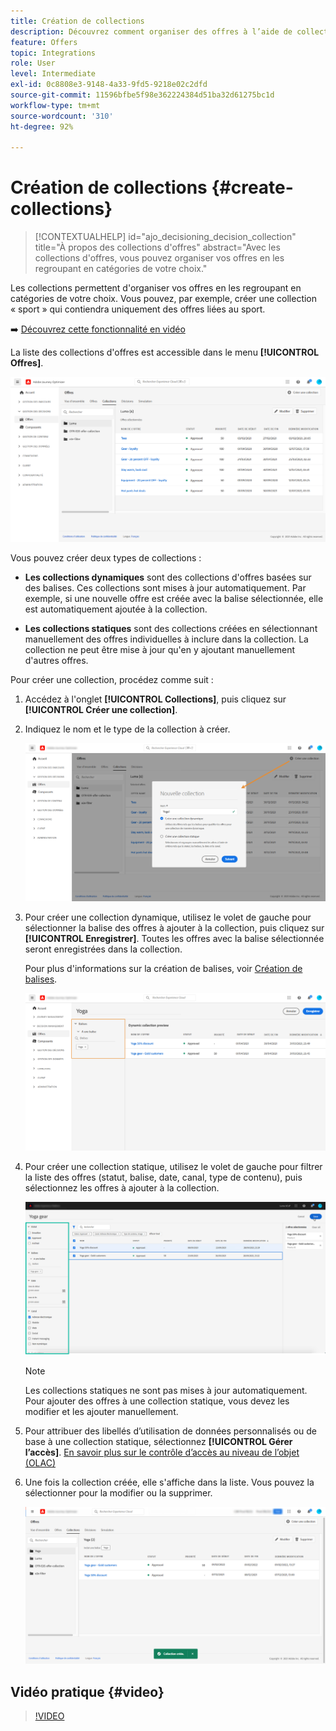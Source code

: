 ```yaml
---
title: Création de collections
description: Découvrez comment organiser des offres à l’aide de collections.
feature: Offers
topic: Integrations
role: User
level: Intermediate
exl-id: 0c8808e3-9148-4a33-9fd5-9218e02c2dfd
source-git-commit: 11596bfbe5f98e362224384d51ba32d61275bc1d
workflow-type: tm+mt
source-wordcount: '310'
ht-degree: 92%

---
```


# Création de collections {#create-collections}

>[!CONTEXTUALHELP]
>id="ajo_decisioning_decision_collection"
>title="À propos des collections d&#39;offres"
>abstract="Avec les collections d&#39;offres, vous pouvez organiser vos offres en les regroupant en catégories de votre choix."

Les collections permettent d&#39;organiser vos offres en les regroupant en catégories de votre choix. Vous pouvez, par exemple, créer une collection « sport » qui contiendra uniquement des offres liées au sport.

➡️ [Découvrez cette fonctionnalité en vidéo](#video)

La liste des collections d&#39;offres est accessible dans le menu **[!UICONTROL Offres]**.

![](../assets/collections_list.png)

Vous pouvez créer deux types de collections :

* **Les collections dynamiques** sont des collections d&#39;offres basées sur des balises. Ces collections sont mises à jour automatiquement. Par exemple, si une nouvelle offre est créée avec la balise sélectionnée, elle est automatiquement ajoutée à la collection.

* **Les collections statiques** sont des collections créées en sélectionnant manuellement des offres individuelles à inclure dans la collection. La collection ne peut être mise à jour qu&#39;en y ajoutant manuellement d&#39;autres offres.

Pour créer une collection, procédez comme suit :

1. Accédez à l&#39;onglet **[!UICONTROL Collections]**, puis cliquez sur **[!UICONTROL Créer une collection]**.

1. Indiquez le nom et le type de la collection à créer.

   ![](../assets/collection_create.png)

1. Pour créer une collection dynamique, utilisez le volet de gauche pour sélectionner la balise des offres à ajouter à la collection, puis cliquez sur **[!UICONTROL Enregistrer]**. Toutes les offres avec la balise sélectionnée seront enregistrées dans la collection.

   Pour plus d&#39;informations sur la création de balises, voir [Création de balises](../offer-library/creating-tags.md).

   ![](../assets/dynamic_collection.png)

1. Pour créer une collection statique, utilisez le volet de gauche pour filtrer la liste des offres (statut, balise, date, canal, type de contenu), puis sélectionnez les offres à ajouter à la collection.

   ![](../assets/static_collection.png)

   >[!NOTE]
   >
   >Les collections statiques ne sont pas mises à jour automatiquement. Pour ajouter des offres à une collection statique, vous devez les modifier et les ajouter manuellement.

1. Pour attribuer des libellés d’utilisation de données personnalisés ou de base à une collection statique, sélectionnez **[!UICONTROL Gérer l’accès]**. [En savoir plus sur le contrôle d’accès au niveau de l’objet (OLAC)](../../administration/object-based-access.md)

1. Une fois la collection créée, elle s&#39;affiche dans la liste. Vous pouvez la sélectionner pour la modifier ou la supprimer.

   ![](../assets/collection_created.png)

## Vidéo pratique {#video}

>[!VIDEO](https://video.tv.adobe.com/v/329376?quality=12)



